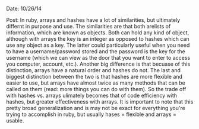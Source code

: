 Date: 10/26/14

Post: In ruby, arrays and hashes have a lot of similarities, but ultimately differnt in purpose and use. The similarities are that both arelists of information, which are known as objects. Both can hold any kind of object, although with arrays the key is an integer as opposed to hashes which can use any object as a key.  The latter could particularly useful when you need to have a username/password stored and the password is the key for the username (which we can view as the door that you want to enter to access you computer, account, etc.). Another big difference is that becuase of this distinction, arrays have a natural order and hashes do not. The last and biggest distinction between the two is that hashes are more flexible and easier to use, but arrays have almost twice as many methods that can be called on them (read: more things you can do with them). So the trade off with hashes vs. arrays ulimately becomes that of code efficiency with hashes, but greater effectiveness with arrays. It is important to note that this pretty broad generalization and is may not be exact for everything you're trying to accomplish in ruby, but usually hases = flexible and arrays = usable.
